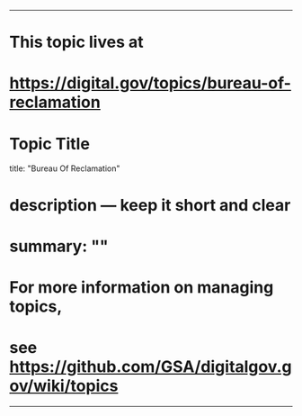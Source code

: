 
---
# This topic lives at
# https://digital.gov/topics/bureau-of-reclamation

# Topic Title
title: "Bureau Of Reclamation"

# description — keep it short and clear
# summary: ""


# For more information on managing topics,
# see https://github.com/GSA/digitalgov.gov/wiki/topics
---